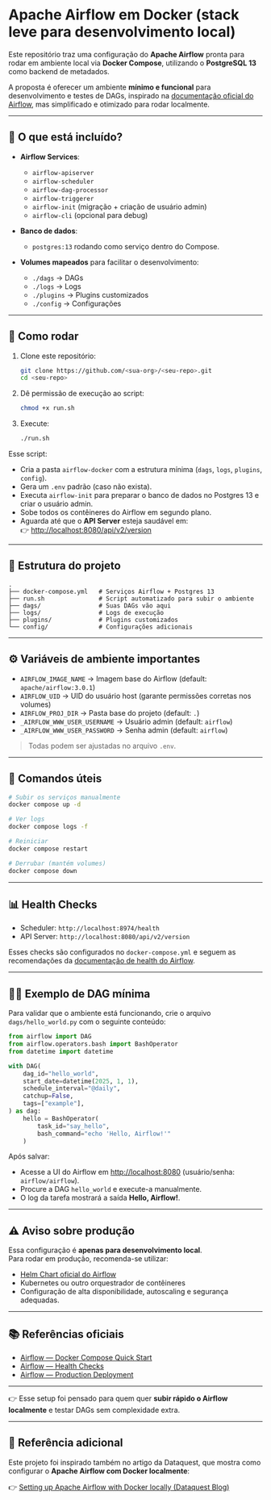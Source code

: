# Apache Airflow em Docker (stack leve para desenvolvimento local)

Este repositório traz uma configuração do **Apache Airflow** pronta para rodar em ambiente local via **Docker Compose**, utilizando o **PostgreSQL 13** como backend de metadados.

A proposta é oferecer um ambiente **mínimo e funcional** para desenvolvimento e testes de DAGs, inspirado na [documentação oficial do Airflow](https://airflow.apache.org/docs/apache-airflow/stable/howto/docker-compose/index.html), mas simplificado e otimizado para rodar localmente.

---

## 🔎 O que está incluído?

- **Airflow Services**:  
  - `airflow-apiserver`  
  - `airflow-scheduler`  
  - `airflow-dag-processor`  
  - `airflow-triggerer`  
  - `airflow-init` (migração + criação de usuário admin)  
  - `airflow-cli` (opcional para debug)  

- **Banco de dados**:  
  - `postgres:13` rodando como serviço dentro do Compose.  

- **Volumes mapeados** para facilitar o desenvolvimento:  
  - `./dags` → DAGs  
  - `./logs` → Logs  
  - `./plugins` → Plugins customizados  
  - `./config` → Configurações  

---

## 🚀 Como rodar

1. Clone este repositório:
   ```bash
   git clone https://github.com/<sua-org>/<seu-repo>.git
   cd <seu-repo>
   ```

2. Dê permissão de execução ao script:
   ```bash
   chmod +x run.sh
   ```

3. Execute:
   ```bash
   ./run.sh
   ```

Esse script:
- Cria a pasta `airflow-docker` com a estrutura mínima (`dags`, `logs`, `plugins`, `config`).
- Gera um `.env` padrão (caso não exista).
- Executa `airflow-init` para preparar o banco de dados no Postgres 13 e criar o usuário admin.
- Sobe todos os contêineres do Airflow em segundo plano.
- Aguarda até que o **API Server** esteja saudável em:  
  👉 [http://localhost:8080/api/v2/version](http://localhost:8080/api/v2/version)

---

## 📂 Estrutura do projeto

```
.
├── docker-compose.yml   # Serviços Airflow + Postgres 13
├── run.sh               # Script automatizado para subir o ambiente
├── dags/                # Suas DAGs vão aqui
├── logs/                # Logs de execução
├── plugins/             # Plugins customizados
└── config/              # Configurações adicionais
```

---

## ⚙️ Variáveis de ambiente importantes

- `AIRFLOW_IMAGE_NAME` → Imagem base do Airflow (default: `apache/airflow:3.0.1`)  
- `AIRFLOW_UID` → UID do usuário host (garante permissões corretas nos volumes)  
- `AIRFLOW_PROJ_DIR` → Pasta base do projeto (default: `.`)  
- `_AIRFLOW_WWW_USER_USERNAME` → Usuário admin (default: `airflow`)  
- `_AIRFLOW_WWW_USER_PASSWORD` → Senha admin (default: `airflow`)  

> Todas podem ser ajustadas no arquivo `.env`.

---

## 🔧 Comandos úteis

```bash
# Subir os serviços manualmente
docker compose up -d

# Ver logs
docker compose logs -f

# Reiniciar
docker compose restart

# Derrubar (mantém volumes)
docker compose down
```

---

## 📊 Health Checks

- Scheduler: `http://localhost:8974/health`  
- API Server: `http://localhost:8080/api/v2/version`  

Esses checks são configurados no `docker-compose.yml` e seguem as recomendações da [documentação de health do Airflow](https://airflow.apache.org/docs/apache-airflow/stable/administration-and-deployment/logging-monitoring/check-health.html).

---

## 👩‍💻 Exemplo de DAG mínima

Para validar que o ambiente está funcionando, crie o arquivo `dags/hello_world.py` com o seguinte conteúdo:

```python
from airflow import DAG
from airflow.operators.bash import BashOperator
from datetime import datetime

with DAG(
    dag_id="hello_world",
    start_date=datetime(2025, 1, 1),
    schedule_interval="@daily",
    catchup=False,
    tags=["example"],
) as dag:
    hello = BashOperator(
        task_id="say_hello",
        bash_command="echo 'Hello, Airflow!'"
    )
```

Após salvar:
- Acesse a UI do Airflow em [http://localhost:8080](http://localhost:8080) (usuário/senha: `airflow/airflow`).  
- Procure a DAG `hello_world` e execute-a manualmente.  
- O log da tarefa mostrará a saída **Hello, Airflow!**.  

---

## ⚠️ Aviso sobre produção

Essa configuração é **apenas para desenvolvimento local**.  
Para rodar em produção, recomenda-se utilizar:
- [Helm Chart oficial do Airflow](https://airflow.apache.org/docs/helm-chart/stable/index.html)  
- Kubernetes ou outro orquestrador de contêineres  
- Configuração de alta disponibilidade, autoscaling e segurança adequadas.  

---

## 📚 Referências oficiais

- [Airflow — Docker Compose Quick Start](https://airflow.apache.org/docs/apache-airflow/stable/howto/docker-compose/index.html)  
- [Airflow — Health Checks](https://airflow.apache.org/docs/apache-airflow/stable/administration-and-deployment/logging-monitoring/check-health.html)  
- [Airflow — Production Deployment](https://airflow.apache.org/docs/apache-airflow/stable/production-deployment.html)  

---

👉 Esse setup foi pensado para quem quer **subir rápido o Airflow localmente** e testar DAGs sem complexidade extra.

---

## 🔗 Referência adicional

Este projeto foi inspirado também no artigo da Dataquest, que mostra como configurar o **Apache Airflow com Docker localmente**:

👉 [Setting up Apache Airflow with Docker locally (Dataquest Blog)](https://www-dataquest-io.translate.goog/blog/setting-up-apache-airflow-with-docker-locally-part-i/?_x_tr_sl=en&_x_tr_tl=pt&_x_tr_hl=pt&_x_tr_pto=tc)
